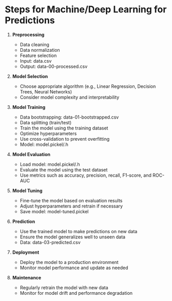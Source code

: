 # Steps for Machine/Deep Learning for Predictions

1. **Preprocessing**
    - Data cleaning
    - Data normalization
    - Feature selection
    - Input: data.csv
    - Output: data-00-processed.csv

2. **Model Selection**
    - Choose appropriate algorithm (e.g., Linear Regression, Decision Trees, Neural Networks)
    - Consider model complexity and interpretability

3. **Model Training**
    - Data bootstrapping: data-01-bootstrapped.csv
    - Data splitting (train/test)
    - Train the model using the training dataset
    - Optimize hyperparameters
    - Use cross-validation to prevent overfitting
    - Model: model.pickel/.h

4. **Model Evaluation**
    - Load model: model.pickel/.h
    - Evaluate the model using the test dataset
    - Use metrics such as accuracy, precision, recall, F1-score, and ROC-AUC

5. **Model Tuning**
    - Fine-tune the model based on evaluation results
    - Adjust hyperparameters and retrain if necessary
    - Save model: model-tuned.pickel

6. **Prediction**
    - Use the trained model to make predictions on new data
    - Ensure the model generalizes well to unseen data
    - Data: data-03-predicted.csv

7. **Deployment**
    - Deploy the model to a production environment
    - Monitor model performance and update as needed

8. **Maintenance**
    - Regularly retrain the model with new data
    - Monitor for model drift and performance degradation
